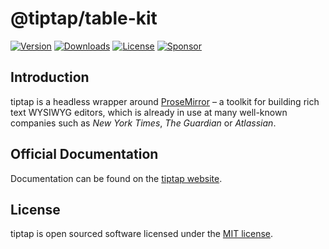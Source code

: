 # @tiptap/table-kit

[![Version](https://img.shields.io/npm/v/@tiptap/table-kit.svg?label=version)](https://www.npmjs.com/package/@tiptap/table-kit)
[![Downloads](https://img.shields.io/npm/dm/@tiptap/table-kit.svg)](https://npmcharts.com/compare/tiptap?minimal=true)
[![License](https://img.shields.io/npm/l/@tiptap/table-kit.svg)](https://www.npmjs.com/package/@tiptap/table-kit)
[![Sponsor](https://img.shields.io/static/v1?label=Sponsor&message=%E2%9D%A4&logo=GitHub)](https://github.com/sponsors/ueberdosis)

## Introduction

tiptap is a headless wrapper around [ProseMirror](https://ProseMirror.net) – a toolkit for building rich text WYSIWYG editors, which is already in use at many well-known companies such as *New York Times*, *The Guardian* or *Atlassian*.

## Official Documentation

Documentation can be found on the [tiptap website](https://tiptap.dev).

## License

tiptap is open sourced software licensed under the [MIT license](https://github.com/ueberdosis/tiptap/blob/main/LICENSE.md).
